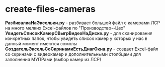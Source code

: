 # create-files-cameras

**РазбивалкаНаЭксельки.py** - разбивает большой файл с камерами ЛСР на много мелких Excel-файлов по "Производство--Цех"
**УвидетьСписокКамерСВыгрВидеоНаДиске.py** - для сканирования конкретных папок, чтобы увидеть список камер у которых у нас в данный момент имеются сэмплы
**СоздательЭксельСоСкринамиЕстьДиагОкна.py** - создает Excel-файл со скринами с видеокамер и дополнительными столбцами для заполнения МУПРами (выбор камер из ЛСР)

